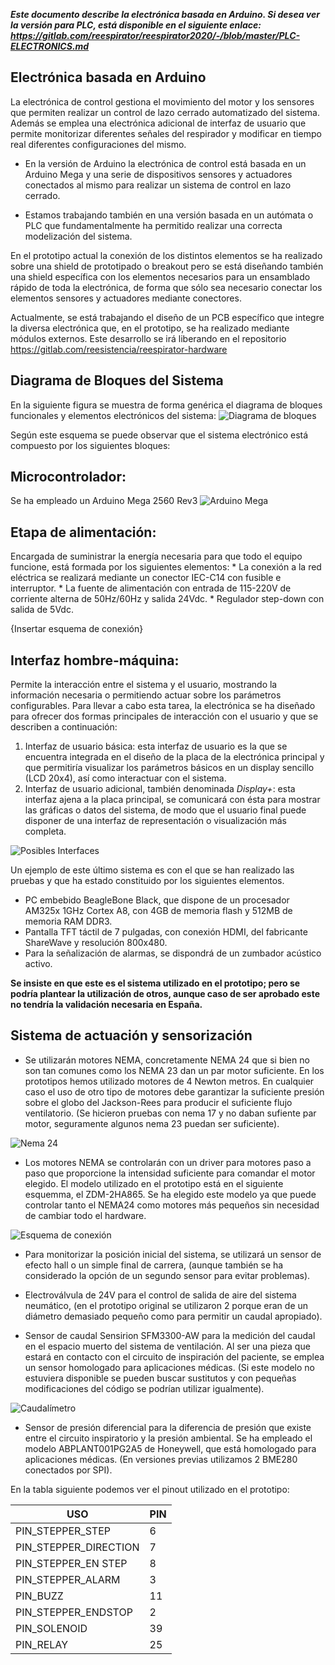 ***Este documento describe la electrónica basada en Arduino. Si desea ver la versión para PLC, está disponible en el siguiente enlace: https://gitlab.com/reespirator/reespirator2020/-/blob/master/PLC-ELECTRONICS.md***

## Electrónica basada en Arduino
La electrónica de control gestiona el movimiento del motor y los sensores que permiten realizar un control de lazo cerrado automatizado del sistema. Además se emplea una electrónica adicional de interfaz de usuario que permite monitorizar diferentes señales del respirador y modificar en tiempo real diferentes configuraciones del mismo.

* En la versión de Arduino la electrónica de control está basada en un Arduino Mega y una serie de dispositivos sensores y actuadores conectados al mismo para realizar un sistema de control en lazo cerrado. 

* Estamos trabajando también en una versión basada en un autómata o PLC que fundamentalmente ha permitido realizar una correcta modelización del sistema.

En el prototipo actual la conexión de los distintos elementos se ha realizado sobre una shield de prototipado o breakout pero se está diseñando también una shield específica con los elementos necesarios para un ensamblado rápido de toda la electrónica, de forma que sólo sea necesario conectar los elementos sensores y actuadores mediante conectores.

Actualmente, se está trabajando el diseño de un PCB específico que integre la diversa electrónica que, en el prototipo, se ha realizado mediante módulos externos. Este desarrollo se irá liberando en el repositorio https://gitlab.com/reesistencia/reespirator-hardware

## Diagrama de Bloques del Sistema ##
En la siguiente figura se muestra de forma genérica el diagrama de bloques funcionales y elementos electrónicos del sistema:
![Diagrama de bloques](https://gitlab.com/reespirator/reespirator2020/-/raw/master/images/electronics/diagrama-de-bloques.jpg "Diagrama de bloques")

Según este esquema se puede observar que el sistema electrónico está compuesto por los siguientes bloques:

## Microcontrolador: 
Se ha empleado un Arduino Mega 2560 Rev3
![Arduino Mega](https://gitlab.com/reespirator/reespirator2020/-/raw/master/images/arduino/Arduino-mega.jpg "Arduino Mega")

## Etapa de alimentación:
Encargada de suministrar la energía necesaria para que todo el equipo funcione, está formada por los siguientes elementos:
	* La conexión a la red eléctrica se realizará mediante un conector IEC-C14 con fusible e interruptor.
	* La fuente de alimentación con entrada de 115-220V de corriente alterna de 50Hz/60Hz y salida 24Vdc.
	* Regulador step-down con salida de 5Vdc.
	
{Insertar esquema de conexión}


## Interfaz hombre-máquina: 
Permite la interacción entre el sistema y el usuario, mostrando la información necesaria o permitiendo actuar sobre los parámetros configurables. Para llevar a cabo esta tarea, la electrónica se ha diseñado para ofrecer dos formas principales de interacción con el usuario y que se describen a continuación: 
1. Interfaz de usuario básica: esta interfaz de usuario es la que se encuentra integrada en el diseño de la placa de la electrónica principal y que permitiría visualizar los parámetros básicos en un display sencillo (LCD 20x4), así como interactuar con el sistema.
2. Interfaz de usuario adicional, también denominada *Display+*: esta interfaz ajena a la placa principal, se comunicará con ésta para mostrar las gráficas o datos del sistema, de modo que el usuario final puede disponer de una interfaz de representación o visualización más completa. 

![Posibles Interfaces](https://gitlab.com/reespirator/reespirator2020/-/raw/master/images/hmi/interfaz_arduino_hm.png "Posibles Interfaces")

Un ejemplo de este último sistema es con el que se han realizado las pruebas y que ha estado constituido por los siguientes elementos.

* PC embebido BeagleBone Black, que dispone de un procesador AM325x 1GHz Cortex A8, con 4GB de memoria flash y 512MB de memoria RAM DDR3.
* Pantalla TFT táctil de 7 pulgadas, con conexión HDMI, del fabricante ShareWave y resolución 800x480.
* Para la señalización de alarmas, se dispondrá de un zumbador acústico activo.

**Se insiste en que este es el sistema utilizado en el prototipo; pero se podría plantear la utilización de otros, aunque caso de ser aprobado este no tendría la validación necesaria en España.** 	

## Sistema de actuación y sensorización

* Se utilizarán motores NEMA, concretamente NEMA 24 que si bien no son tan comunes como los NEMA 23 dan un par motor suficiente. En los prototipos hemos utilizado motores de 4 Newton metros. En cualquier caso el uso de otro tipo de motores debe garantizar la suficiente presión sobre el globo del Jackson-Rees para producir el suficiente flujo ventilatorio. (Se hicieron pruebas con nema 17 y no daban sufiente par motor, seguramente algunos nema 23 puedan ser suficiente).

![Nema 24](https://gitlab.com/reespirator/reespirator-doc/-/raw/master/images/electronics/Nema24.jpg "Motor Nema 24")

* Los motores NEMA se controlarán con un driver para motores paso a paso que proporcione la intensidad suficiente para comandar el motor elegido. El modelo utilizado en el prototipo está en el siguiente esquemma, el ZDM-2HA865. Se ha elegido este modelo ya que puede controlar tanto el NEMA24 como motores más pequeños sin necesidad de cambiar todo el hardware.

![Esquema de conexión](https://gitlab.com/reespirator/reespirator-doc/-/raw/master/images/electronics/motor-driver.png "Esquema de conexión del driver y el motor paso a paso")

* Para monitorizar la posición inicial del sistema, se utilizará un sensor de efecto hall o un simple final de carrera, (aunque también se ha considerado la opción de un segundo sensor para evitar problemas).

* Electroválvula de 24V para el control de salida de aire del sistema neumático, (en el prototipo original se utilizaron 2 porque eran de un diámetro demasiado pequeño como para permitir un caudal apropiado).

* Sensor de caudal Sensirion SFM3300-AW para la medición del caudal en el espacio muerto del sistema de ventilación. Al ser una pieza que estará en contacto con el circuito de inspiración del paciente, se emplea un sensor homologado para aplicaciones médicas. (Si este modelo no estuviera disponible se pueden buscar sustitutos y con pequeñas modificaciones del código se podrían utilizar igualmente).

![Caudalímetro](https://gitlab.com/reespirator/reespirator-doc/-/raw/master/images/electronics/SFM3200-AW_t.webp "Caudalímetro")


* Sensor de presión diferencial para la diferencia de presión que existe entre el circuito inspiratorio y la presión ambiental. Se ha empleado el modelo ABPLANT001PG2A5 de Honeywell, que está homologado para aplicaciones médicas. (En versiones previas utilizamos 2 BME280 conectados por SPI). 

En la tabla siguiente podemos ver el pinout utilizado en el prototipo:

| USO                   |PIN |
| --------------------- | -- |
| PIN_STEPPER_STEP      |  6 |
| PIN_STEPPER_DIRECTION |  7 | 
| PIN_STEPPER_EN STEP   |  8 |
| PIN_STEPPER_ALARM     |  3 | 
| PIN_BUZZ              | 11 |
| PIN_STEPPER_ENDSTOP   |  2 | 
| PIN_SOLENOID          | 39 |
| PIN_RELAY             | 25 | 

